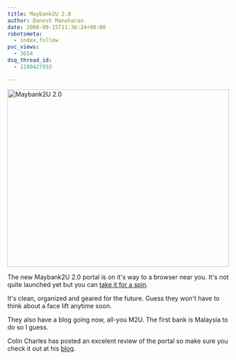 ```yaml
---
title: Maybank2U 2.0
author: Danesh Manoharan
date: 2008-09-15T11:36:24+00:00
robotsmeta:
  - index,follow
pvc_views:
  - 3654
dsq_thread_id:
  - 1180427933

---
```

[<img loading="lazy" src="http://farm4.static.flickr.com/3155/2859529382_697fdd2570.jpg" alt="Maybank2U 2.0" width="500" height="400" />][1]

The new Maybank2U 2.0 portal is on it's way to a browser near you. It's not quite launched yet but you can [take it for a spin][2].

It's clean, organized and geared for the future. Guess they won't have to think about a face lift anytime soon.

They also have a blog going now, all-you M2U. The first bank is Malaysia to do so I guess.

Colin Charles has posted an excelent review of the portal so make sure you check it out at his [blog][3].

 [1]: http://www.flickr.com/photos/dannyportal/2859529382/ "Maybank2U 2.0 by Danesh Manoharan, on Flickr"
 [2]: http://www.maybank2u.com.my/mbb_info/m2u/public/personalBanking.do
 [3]: http://www.bytebot.net/blog/archives/2008/09/15/maybank2u-20
